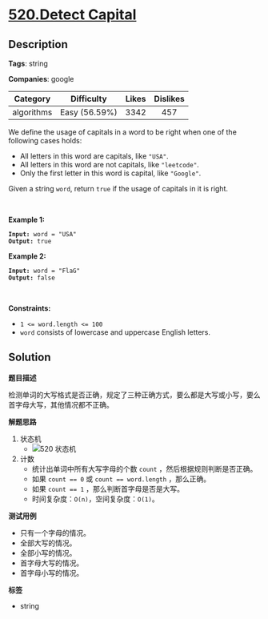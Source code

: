 # [520.Detect Capital](https://leetcode.com/problems/detect-capital/description/)

## Description

**Tags**: string

**Companies**: google

|  Category  |  Difficulty   | Likes | Dislikes |
| :--------: | :-----------: | :---: | :------: |
| algorithms | Easy (56.59%) | 3342  |   457    |

<p>We define the usage of capitals in a word to be right when one of the following cases holds:</p>
<ul>
  <li>All letters in this word are capitals, like <code>&quot;USA&quot;</code>.</li>
  <li>All letters in this word are not capitals, like <code>&quot;leetcode&quot;</code>.</li>
  <li>Only the first letter in this word is capital, like <code>&quot;Google&quot;</code>.</li>
</ul>
<p>Given a string <code>word</code>, return <code>true</code> if the usage of capitals in it is right.</p>
<p>&nbsp;</p>
<p><strong class="example">Example 1:</strong></p>
<pre><code><strong>Input:</strong> word = "USA"
<strong>Output:</strong> true</code></pre><p><strong class="example">Example 2:</strong></p>
<pre><code><strong>Input:</strong> word = "FlaG"
<strong>Output:</strong> false</code></pre>
<p>&nbsp;</p>
<p><strong>Constraints:</strong></p>
<ul>
  <li><code>1 &lt;= word.length &lt;= 100</code></li>
  <li><code>word</code> consists of lowercase and uppercase English letters.</li>
</ul>

## Solution

**题目描述**

检测单词的大写格式是否正确，规定了三种正确方式，要么都是大写或小写，要么首字母大写，其他情况都不正确。

**解题思路**

1. 状态机
   - ![520 状态机](https://gitlab.com/convexwf/convex-resource/-/raw/master/convex-notes/leetcode-520_状态机.png)
2. 计数
   - 统计出单词中所有大写字母的个数 `count` ，然后根据规则判断是否正确。
   - 如果 `count == 0` 或 `count == word.length` ，那么正确。
   - 如果 `count == 1` ，那么判断首字母是否是大写。
   - 时间复杂度：`O(n)`，空间复杂度：`O(1)`。

**测试用例**

- 只有一个字母的情况。
- 全部大写的情况。
- 全部小写的情况。
- 首字母大写的情况。
- 首字母小写的情况。

**标签**

- string
